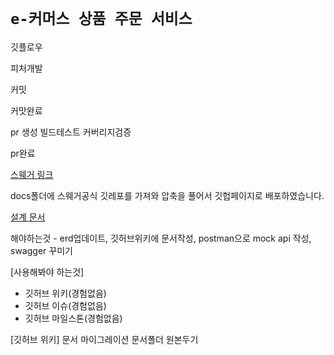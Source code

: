 # `e-커머스 상품 주문 서비스`

깃플로우


피처개발


커밋

커맛완료

pr 생성 빌드테스트 커버리지검증

pr완료



[스웨거 링크](https://kabalport.github.io/ecommerce/)

docs폴더에 스웨거공식 깃레포를 가져와 압축을 풀어서 깃헙페이지로 배포하였습니다.

[설계 문서](https://www.notion.so/637c45e66cf248239c745f9a1cf0f137)

해야하는것 - erd업데이트, 깃허브위키에 문서작성, postman으로 mock api 작성, swagger 꾸미기

[사용해봐야 하는것]
- 깃허브 위키(경험없음)
- 깃허브 이슈(경험없음)
- 깃허브 마일스톤(경험없음)

[깃허브 위키]
문서 마이그레이션
문서폴더 원본두기

